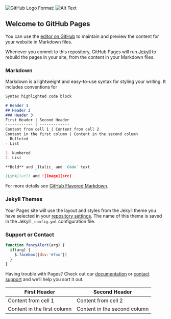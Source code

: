 ![GitHub Logo](/images/logo.png)
Format: ![Alt Text](url)

## Welcome to GitHub Pages

You can use the [editor on GitHub](https://github.com/derrickhinz/armedforcesapparel.github.io/edit/master/README.md) to maintain and preview the content for your website in Markdown files.

Whenever you commit to this repository, GitHub Pages will run [Jekyll](https://jekyllrb.com/) to rebuild the pages in your site, from the content in your Markdown files.

### Markdown

Markdown is a lightweight and easy-to-use syntax for styling your writing. It includes conventions for

```markdown
Syntax highlighted code block

# Header 1
## Header 2
### Header 3
First Header | Second Header
------------ | -------------
Content from cell 1 | Content from cell 2
Content in the first column | Content in the second column
- Bulleted
- List

1. Numbered
2. List

**Bold** and _Italic_ and `Code` text

[Link](url) and ![Image](src)
```

For more details see [GitHub Flavored Markdown](https://guides.github.com/features/mastering-markdown/).

### Jekyll Themes

Your Pages site will use the layout and styles from the Jekyll theme you have selected in your [repository settings](https://github.com/derrickhinz/armedforcesapparel.github.io/settings). The name of this theme is saved in the Jekyll `_config.yml` configuration file.

### Support or Contact

```javascript
function fancyAlert(arg) {
  if(arg) {
    $.facebox({div:'#foo'})
  }
}
```

Having trouble with Pages? Check out our [documentation](https://help.github.com/categories/github-pages-basics/) or [contact support](https://github.com/contact) and we’ll help you sort it out.


First Header | Second Header
------------ | -------------
Content from cell 1 | Content from cell 2
Content in the first column | Content in the second column

